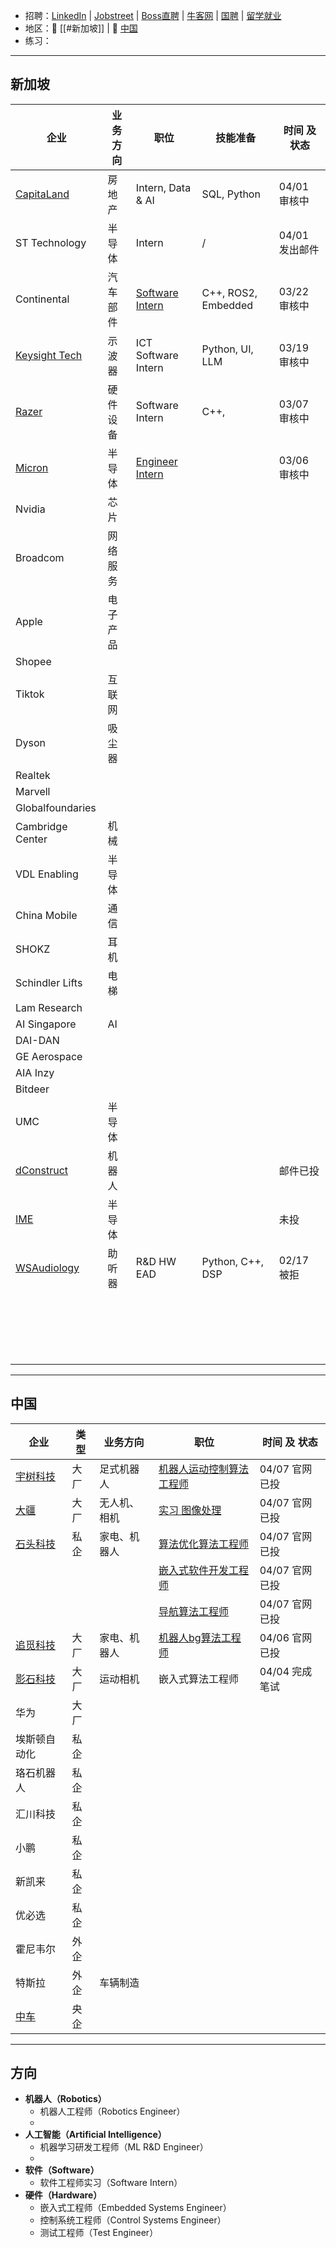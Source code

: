 + 招聘：[LinkedIn](https://www.linkedin.com/in/zheng-zhenhao-070b15321/) | [Jobstreet](https://sg.jobstreet.com/profile/me) | [Boss直聘](https://www.zhipin.com/) | [牛客网](https://www.nowcoder.com/) | [国聘](https://www.iguopin.com/) | [留学就业](https://lxyc.cscse.edu.cn/#/home)
+ 地区：🍜 [[#新加坡]] | 🍚 [中国](#中国)
+ 练习：

---
## 新加坡

| 企业                                                                                          | 业务方向 | 职位                                                                                                                                                                                                                                                                                                                                                                                                                                                                                                                                                | 技能准备                | 时间 及 状态    |
| ------------------------------------------------------------------------------------------- | ---- | ------------------------------------------------------------------------------------------------------------------------------------------------------------------------------------------------------------------------------------------------------------------------------------------------------------------------------------------------------------------------------------------------------------------------------------------------------------------------------------------------------------------------------------------------- | ------------------- | ---------- |
| [CapitaLand](https://capitaland.wd3.myworkdayjobs.com/en-US/CapitaLandGroup/userHome)       | 房地产  | Intern, Data & AI                                                                                                                                                                                                                                                                                                                                                                                                                                                                                                                                 | SQL, Python         | 04/01 审核中  |
| ST Technology                                                                               | 半导体  | Intern                                                                                                                                                                                                                                                                                                                                                                                                                                                                                                                                            | /                   | 04/01 发出邮件 |
| Continental                                                                                 | 汽车部件 | [Software Intern](https://jobs.continental.com/en/detail-page/job-detail/REF79757R-p-5f8ae4ca8fe880265d39f9ac67f03588/software-engineer-intern-embedded-robotics-ida2025-00023-/?tx_conjobs_filter%5Bfilter%5D%5BentryLevel_stringS%5D%5B0%5D=0131ce3c-8b5b-4b63-bbb6-24d80fb3d76e&tx_conjobs_filter%5Bfilter%5D%5BfieldOfWork_stringS%5D%5B0%5D=3cbe67f1-8372-44a6-ac59-a0c113c0565f&tx_conjobs_filter%5Bfilter%5D%5Blocation%5D=%7B%22title%22%3A%22%5Cu65b0%5Cu52a0%5Cu5761%22%2C%22type%22%3A%22country%22%2C%22countryCode%22%3A%22sg%22%7D) | C++, ROS2, Embedded | 03/22 审核中  |
| [Keysight Tech](https://globalcareers-keysight.icims.com/jobs/dashboard?hashed=-1068871803) | 示波器  | ICT Software Intern                                                                                                                                                                                                                                                                                                                                                                                                                                                                                                                               | Python, UI, LLM     | 03/19 审核中  |
| [Razer](https://razer.wd3.myworkdayjobs.com/en-US/Careers/userHome)                         | 硬件设备 | Software Intern                                                                                                                                                                                                                                                                                                                                                                                                                                                                                                                                   | C++,                | 03/07 审核中  |
| [Micron](https://micron.wd1.myworkdayjobs.com/en-US/External/userHome)                      | 半导体  | [Engineer Intern](https://micron.eightfold.ai/careers?query=Intern&location=singapore&pid=26375995&domain=micron.com&sort_by=relevance&triggerGoButton=false)                                                                                                                                                                                                                                                                                                                                                                                     |                     | 03/06 审核中  |
| Nvidia                                                                                      | 芯片   |                                                                                                                                                                                                                                                                                                                                                                                                                                                                                                                                                   |                     |            |
| Broadcom                                                                                    | 网络服务 |                                                                                                                                                                                                                                                                                                                                                                                                                                                                                                                                                   |                     |            |
| Apple                                                                                       | 电子产品 |                                                                                                                                                                                                                                                                                                                                                                                                                                                                                                                                                   |                     |            |
| Shopee                                                                                      |      |                                                                                                                                                                                                                                                                                                                                                                                                                                                                                                                                                   |                     |            |
| Tiktok                                                                                      | 互联网  |                                                                                                                                                                                                                                                                                                                                                                                                                                                                                                                                                   |                     |            |
| Dyson                                                                                       | 吸尘器  |                                                                                                                                                                                                                                                                                                                                                                                                                                                                                                                                                   |                     |            |
| Realtek                                                                                     |      |                                                                                                                                                                                                                                                                                                                                                                                                                                                                                                                                                   |                     |            |
| Marvell                                                                                     |      |                                                                                                                                                                                                                                                                                                                                                                                                                                                                                                                                                   |                     |            |
| Globalfoundaries                                                                            |      |                                                                                                                                                                                                                                                                                                                                                                                                                                                                                                                                                   |                     |            |
| Cambridge Center                                                                            | 机械   |                                                                                                                                                                                                                                                                                                                                                                                                                                                                                                                                                   |                     |            |
| VDL Enabling                                                                                | 半导体  |                                                                                                                                                                                                                                                                                                                                                                                                                                                                                                                                                   |                     |            |
| China Mobile                                                                                | 通信   |                                                                                                                                                                                                                                                                                                                                                                                                                                                                                                                                                   |                     |            |
| SHOKZ                                                                                       | 耳机   |                                                                                                                                                                                                                                                                                                                                                                                                                                                                                                                                                   |                     |            |
| Schindler Lifts                                                                             | 电梯   |                                                                                                                                                                                                                                                                                                                                                                                                                                                                                                                                                   |                     |            |
| Lam Research                                                                                |      |                                                                                                                                                                                                                                                                                                                                                                                                                                                                                                                                                   |                     |            |
| AI Singapore                                                                                | AI   |                                                                                                                                                                                                                                                                                                                                                                                                                                                                                                                                                   |                     |            |
| DAI-DAN                                                                                     |      |                                                                                                                                                                                                                                                                                                                                                                                                                                                                                                                                                   |                     |            |
| GE Aerospace                                                                                |      |                                                                                                                                                                                                                                                                                                                                                                                                                                                                                                                                                   |                     |            |
| AIA Inzy                                                                                    |      |                                                                                                                                                                                                                                                                                                                                                                                                                                                                                                                                                   |                     |            |
| Bitdeer                                                                                     |      |                                                                                                                                                                                                                                                                                                                                                                                                                                                                                                                                                   |                     |            |
| UMC                                                                                         | 半导体  |                                                                                                                                                                                                                                                                                                                                                                                                                                                                                                                                                   |                     |            |
| [dConstruct](https://www.dconstruct.co/about)                                               | 机器人  |                                                                                                                                                                                                                                                                                                                                                                                                                                                                                                                                                   |                     | 邮件已投       |
| [IME](https://form.gov.sg/6304ad1f0405b700125cac16)                                         | 半导体  |                                                                                                                                                                                                                                                                                                                                                                                                                                                                                                                                                   |                     | 未投         |
| [WSAudiology](https://careersapac.wsa.com/connect/dashboard)                                | 助听器  | R&D HW EAD                                                                                                                                                                                                                                                                                                                                                                                                                                                                                                                                        | Python, C++, DSP    | 02/17 被拒   |
|                                                                                             |      |                                                                                                                                                                                                                                                                                                                                                                                                                                                                                                                                                   |                     |            |
|                                                                                             |      |                                                                                                                                                                                                                                                                                                                                                                                                                                                                                                                                                   |                     |            |
|                                                                                             |      |                                                                                                                                                                                                                                                                                                                                                                                                                                                                                                                                                   |                     |            |
|                                                                                             |      |                                                                                                                                                                                                                                                                                                                                                                                                                                                                                                                                                   |                     |            |
|                                                                                             |      |                                                                                                                                                                                                                                                                                                                                                                                                                                                                                                                                                   |                     |            |
|                                                                                             |      |                                                                                                                                                                                                                                                                                                                                                                                                                                                                                                                                                   |                     |            |
|                                                                                             |      |                                                                                                                                                                                                                                                                                                                                                                                                                                                                                                                                                   |                     |            |
|                                                                                             |      |                                                                                                                                                                                                                                                                                                                                                                                                                                                                                                                                                   |                     |            |
|                                                                                             |      |                                                                                                                                                                                                                                                                                                                                                                                                                                                                                                                                                   |                     |            |
|                                                                                             |      |                                                                                                                                                                                                                                                                                                                                                                                                                                                                                                                                                   |                     |            |
|                                                                                             |      |                                                                                                                                                                                                                                                                                                                                                                                                                                                                                                                                                   |                     |            |
|                                                                                             |      |                                                                                                                                                                                                                                                                                                                                                                                                                                                                                                                                                   |                     |            |
|                                                                                             |      |                                                                                                                                                                                                                                                                                                                                                                                                                                                                                                                                                   |                     |            |
|                                                                                             |      |                                                                                                                                                                                                                                                                                                                                                                                                                                                                                                                                                   |                     |            |
|                                                                                             |      |                                                                                                                                                                                                                                                                                                                                                                                                                                                                                                                                                   |                     |            |
|                                                                                             |      |                                                                                                                                                                                                                                                                                                                                                                                                                                                                                                                                                   |                     |            |
|                                                                                             |      |                                                                                                                                                                                                                                                                                                                                                                                                                                                                                                                                                   |                     |            |
|                                                                                             |      |                                                                                                                                                                                                                                                                                                                                                                                                                                                                                                                                                   |                     |            |
|                                                                                             |      |                                                                                                                                                                                                                                                                                                                                                                                                                                                                                                                                                   |                     |            |


---
## 中国

| 企业                                                                                                                                 | 类型  | 业务方向   | 职位                                                                                                  | 时间 及 状态    |
| ---------------------------------------------------------------------------------------------------------------------------------- | --- | ------ | --------------------------------------------------------------------------------------------------- | ---------- |
| [宇树科技](https://www.unitree.com/cn/position)                                                                                        | 大厂  | 足式机器人  | [机器人运动控制算法工程师](https://www.unitree.com/cn/position/1526050171207548928)                             | 04/07 官网已投 |
| [大疆](https://we.dji.com/zh-CN/campus/position?from=home_page&page=1)                                                               | 大厂  | 无人机、相机 | [实习 图像处理](https://we.dji.com/zh-CN/position/detail?positionId=1400364273199747072)                  | 04/07 官网已投 |
| [石头科技](https://roborock.zhiye.com/campus/jobs?1=%5B%7B%22id%22%3A%2217%22%2C%22label%22%3A%22%E7%A0%94%E5%8F%91%E7%B1%BB%22%7D%5D) | 私企  | 家电、机器人 | [算法优化算法工程师](https://roborock.zhiye.com/campus/detail?jobAdId=2c3d5145-79dd-40d0-a0f4-c908f9e7527d)  | 04/07 官网已投 |
|                                                                                                                                    |     |        | [嵌入式软件开发工程师](https://roborock.zhiye.com/campus/detail?jobAdId=67cd993b-2a53-4c9c-bedb-0c483e30ef67) | 04/07 官网已投 |
|                                                                                                                                    |     |        | [导航算法工程师](https://roborock.zhiye.com/campus/detail?jobAdId=e511357c-3722-479e-bd97-dabd7b7b2f98)    | 04/07 官网已投 |
| [追觅科技](https://dreame.zhiye.com/campus)                                                                                            | 大厂  | 家电、机器人 | [机器人bg算法工程师](https://dreame.zhiye.com/campus/detail?jobAdId=72b54f26-446e-4f7a-a0ad-e50e07ed6e11)   | 04/06 官网已投 |
| [影石科技](https://www.insta360.com/cn/jobs)                                                                                           | 大厂  | 运动相机   | 嵌入式算法工程师                                                                                            | 04/04 完成笔试 |
| 华为                                                                                                                                 | 大厂  |        |                                                                                                     |            |
| 埃斯顿自动化                                                                                                                             | 私企  |        |                                                                                                     |            |
| 珞石机器人                                                                                                                              | 私企  |        |                                                                                                     |            |
| 汇川科技                                                                                                                               | 私企  |        |                                                                                                     |            |
| 小鹏                                                                                                                                 | 私企  |        |                                                                                                     |            |
| 新凯来                                                                                                                                | 私企  |        |                                                                                                     |            |
| 优必选                                                                                                                                | 私企  |        |                                                                                                     |            |
| 霍尼韦尔                                                                                                                               | 外企  |        |                                                                                                     |            |
| 特斯拉                                                                                                                                | 外企  | 车辆制造   |                                                                                                     |            |
| [中车](https://recruitmentlp.wjx.cn/vm/eA4nGKy.aspx)                                                                                 | 央企  |        |                                                                                                     |            |

---
## 方向

+ **机器人（Robotics）**
	+ 机器人工程师（Robotics Engineer）
	+ 
+ **人工智能（Artificial Intelligence）**
	+ 机器学习研发工程师（ML R&D Engineer）
	+ 
+ **软件（Software）**
	+ 软件工程师实习（Software Intern）
+ **硬件（Hardware）**
	+ 嵌入式工程师（Embedded Systems Engineer）
	+ 控制系统工程师（Control Systems Engineer）
	+ 测试工程师（Test Engineer）
